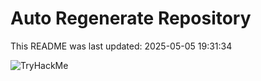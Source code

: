 # Auto Regenerate Repository

This README was last updated: 2025-05-05 19:31:34

 ![TryHackMe](https://tryhackme.com/badge/533634)